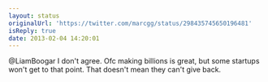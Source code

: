 ```yaml
---
layout: status
originalUrl: 'https://twitter.com/marcgg/status/298435745650196481'
isReply: true
date: 2013-02-04 14:20:01
---
```


@LiamBoogar I don't agree. Ofc making billions is great, but some startups won't get to that point. That doesn't mean they can't give back.
